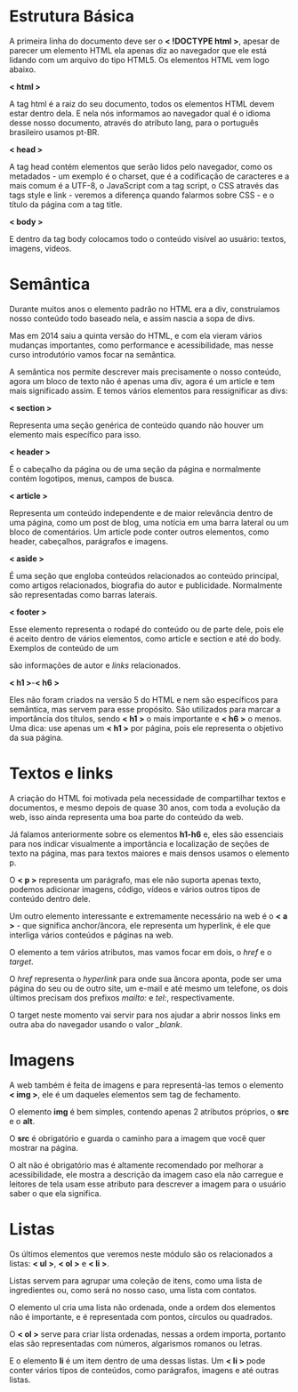 # Estrutura Básica

A primeira linha do documento deve ser o **< !DOCTYPE html >**, apesar de parecer um elemento HTML ela apenas diz ao navegador que ele está lidando com um arquivo do tipo HTML5. Os elementos HTML vem logo abaixo.

**< html >**

A tag html é a raiz do seu documento, todos os elementos HTML devem estar dentro dela. E nela nós informamos ao navegador qual é o idioma desse nosso documento, através do atributo lang, para o português brasileiro usamos pt-BR.

**< head >**

A tag head contém elementos que serão lidos pelo navegador, como os metadados - um exemplo é o charset, que é a codificação de caracteres e a mais comum é a UTF-8, o JavaScript com a tag script, o CSS através das tags style e link - veremos a diferença quando falarmos sobre CSS - e o título da página com a tag title.

**< body >**

E dentro da tag body colocamos todo o conteúdo visível ao usuário: textos, imagens, vídeos.

# Semântica

Durante muitos anos o elemento padrão no HTML era a div, construíamos nosso conteúdo todo baseado nela, e assim nascia a sopa de divs.

Mas em 2014 saiu a quinta versão do HTML, e com ela vieram vários mudanças importantes, como performance e acessibilidade, mas nesse curso introdutório vamos focar na semântica.

A semântica nos permite descrever mais precisamente o nosso conteúdo, agora um bloco de texto não é apenas uma div, agora é um article e tem mais significado assim. E temos vários elementos para ressignificar as divs:

**< section >**

Representa uma seção genérica de conteúdo quando não houver um elemento mais específico para isso.

**< header >**

É o cabeçalho da página ou de uma seção da página e normalmente contém logotipos, menus, campos de busca.

**< article >**

Representa um conteúdo independente e de maior relevância dentro de uma página, como um post de blog, uma notícia em uma barra lateral ou um bloco de comentários. Um article pode conter outros elementos, como header, cabeçalhos, parágrafos e imagens.

**< aside >**

É uma seção que engloba conteúdos relacionados ao conteúdo principal, como artigos relacionados, biografia do autor e publicidade. Normalmente são representadas como barras laterais.

**< footer >**

Esse elemento representa o rodapé do conteúdo ou de parte dele, pois ele é aceito dentro de vários elementos, como article e section e até do body. Exemplos de conteúdo de um <footer> são informações de autor e *links* relacionados.

**< h1 >**-**< h6 >**

Eles não foram criados na versão 5 do HTML e nem são específicos para semântica, mas servem para esse propósito. São utilizados para marcar a importância dos títulos, sendo **< h1 >** o mais importante e **< h6 >** o menos. Uma dica: use apenas um **< h1 >** por página, pois ele representa o objetivo da sua página.

# Textos e links

A criação do HTML foi motivada pela necessidade de compartilhar textos e documentos, e mesmo depois de quase 30 anos, com toda a evolução da web, isso ainda representa uma boa parte do conteúdo da web.

Já falamos anteriormente sobre os elementos **h1-h6** e, eles são essenciais para nos indicar visualmente a importância e localização de seções de texto na página, mas para textos maiores e mais densos usamos o elemento p.

O **< p >** representa um parágrafo, mas ele não suporta apenas texto, podemos adicionar imagens, código, vídeos e vários outros tipos de conteúdo dentro dele.

Um outro elemento interessante e extremamente necessário na web é o **< a >** - que significa anchor/âncora, ele representa um hyperlink, é ele que interliga vários conteúdos e páginas na web.

O elemento a tem vários atributos, mas vamos focar em dois, o *href* e o *target*.

O *href* representa o *hyperlink* para onde sua âncora aponta, pode ser uma página do seu ou de outro site, um e-mail e até mesmo um telefone, os dois últimos precisam dos prefixos *mailto:* e *tel:*, respectivamente.

O target neste momento vai servir para nos ajudar a abrir nossos links em outra aba do navegador usando o valor *_blank*.

# Imagens

A web também é feita de imagens e para representá-las temos o elemento **< img >**, ele é um daqueles elementos sem tag de fechamento.

O elemento **img** é bem simples, contendo apenas 2 atributos próprios, o **src** e o **alt**.

O **src** é obrigatório e guarda o caminho para a imagem que você quer mostrar na página.

O alt não é obrigatório mas é altamente recomendado por melhorar a acessibilidade, ele mostra a descrição da imagem caso ela não carregue e leitores de tela usam esse atributo para descrever a imagem para o usuário saber o que ela significa.

# Listas

Os últimos elementos que veremos neste módulo são os relacionados a listas: **< ul >**, **< ol >** e **< li >**.

Listas servem para agrupar uma coleção de itens, como uma lista de ingredientes ou, como será no nosso caso, uma lista com contatos.

O elemento ul cria uma lista não ordenada, onde a ordem dos elementos não é importante, e é representada com pontos, círculos ou quadrados.

O **< ol >** serve para criar lista ordenadas, nessas a ordem importa, portanto elas são representadas com números, algarismos romanos ou letras.

E o elemento **li** é um item dentro de uma dessas listas. Um **< li >** pode conter vários tipos de conteúdos, como parágrafos, imagens e até outras listas.